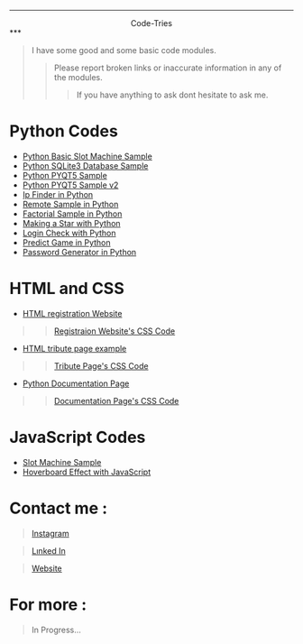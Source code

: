 ***
<div align=center>
  Code-Tries 
</div>
***


> I have some good and some basic code modules. 
>> Please report broken links or inaccurate information in any of the modules.
>>> If you have anything to ask dont hesitate to ask me.


# Python Codes

+ [Python Basic Slot Machine Sample](https://github.com/Ege-Sumer/Code-Tries/blob/main/Python/slot_machine.py)
+ [Python SQLite3 Database Sample](https://github.com/SuzuyaJzo/Code-Tries/blob/main/Python/database_sql.py)
+ [Python PYQT5 Sample](https://github.com/SuzuyaJzo/Code-Tries/blob/main/Python/widget_pyqt.py)
+ [Python PYQT5 Sample v2](https://github.com/SuzuyaJzo/Code-Tries/blob/main/Python/pyqt52.py)
+ [Ip Finder in Python ](https://github.com/SuzuyaJzo/Code-Tries/blob/main/Python/ip_find.py)
+ [Remote Sample in Python](https://github.com/SuzuyaJzo/Code-Tries/blob/main/Python/remote.py)
+ [Factorial Sample in Python](https://github.com/SuzuyaJzo/Code-Tries/blob/main/Python/fac.py)
+ [Making a Star with Python](https://github.com/SuzuyaJzo/Code-Tries/blob/main/Python/star.py)
+ [Login Check with Python ](https://github.com/SuzuyaJzo/Code-Tries/blob/main/Python/login.py)
+ [Predict Game in Python](https://github.com/SuzuyaJzo/Code-Tries/blob/main/Python/predict.py)
+ [Password Generator in Python](https://github.com/Ege-Sumer/Code-Tries/blob/main/Python/password_generator)


# HTML and CSS
+ [HTML registration Website](https://github.com/Ege-Sumer/Code-Tries/blob/main/HTML/website-try.html)
>>[Registraion Website's CSS Code](https://github.com/Ege-Sumer/Code-Tries/blob/main/HTML/cert.css)
+ [HTML tribute page example](https://github.com/Ege-Sumer/Code-Tries/blob/main/HTML/einstein-web.html)
>>[Tribute Page's CSS Code](https://github.com/Ege-Sumer/Code-Tries/blob/main/HTML/cert-2.css)
+ [Python Documentation Page](https://github.com/Ege-Sumer/Code-Tries/blob/main/HTML/documentation.html)
>>[Documentation Page's CSS Code](https://github.com/Ege-Sumer/Code-Tries/blob/main/HTML/cert-3.css)

  
# JavaScript Codes
+ [Slot Machine Sample](https://github.com/Ege-Sumer/Code-Tries/blob/main/JavaScript/slot.js)
+ [Hoverboard Effect with JavaScript](https://github.com/Ege-Sumer/Code-Tries/tree/main/JavaScript/hoverboard-effect)


# Contact me :
  > [Instagram](https://www.instagram.com/ege.g.smr?igsh=MTVsd2ZoaWV5MzNqYg==)

  > [Lınked In](https://www.linkedin.com/in/ahmet-ege-s%C3%BCmer-9156b7222/)
  
  > [Website](https://ege-sumer.github.io/Website/)
  


# For more :

> In Progress...
